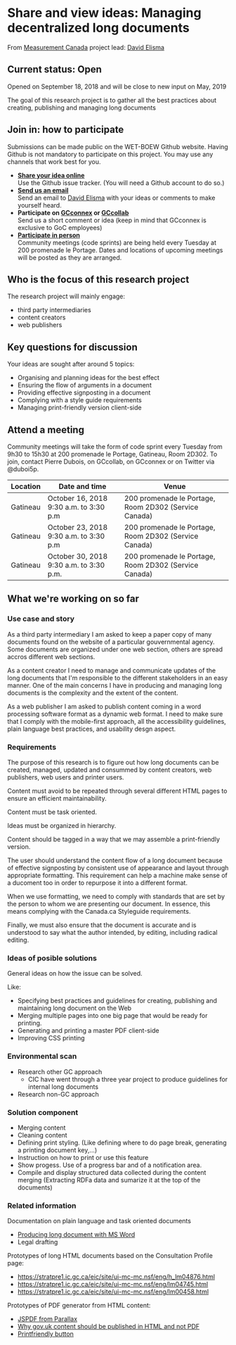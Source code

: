 # Share and view ideas: Managing decentralized long documents
From [Measurement Canada](https://www.canada.ca/measurement-canada) project lead: [David Elisma](mailto:david.elisma@canada.ca?subject=Long%20document%20research%20project)

## Current status: Open
Opened on September 18, 2018 and will be close to new input on May, 2019

The goal of this research project is to gather all the best practices about creating, publishing and managing long documents

## Join in: how to participate
Submissions can be made public on the WET-BOEW Github website. Having Github is not mandatory to participate on this project. You may use any channels that work best for you.

*   **[Share your idea online](https://github.com/delisma/wet-boew-documentation/issues/new)**  
    Use the Github issue tracker. (You will need a Github account to do so.)
*   **[Send us an email](mailto:david.elisma@canada.ca?subject=Long%20document%20research%20project)**  
    Send an email to [David Elisma](mailto:david.elisma@canada.ca?subject=Long%20document%20research%20project) with your ideas or comments to make yourself heard.
*   **Participate on [GCconnex](https://gcconnex.gc.ca/) or [GCcollab](https://gccollab.ca/groups/profile/199780/encollaborating-on-the-web-experience-toolkitfr)**  
    Send us a short comment or idea (keep in mind that GCconnex is exclusive to GoC employees)
*   **[Participate in person](http://wet-boew.github.io/wet-boew/docs/start-en.html#wet-boew-code-sprint)**  
    Community meetings (code sprints) are being held every Tuesday at 200 promenade le Portage. Dates and locations of upcoming meetings will be posted as they are arranged.

## Who is the focus of this research project
The research project will mainly engage:
* third party intermediaries
* content creators
* web publishers

## Key questions for discussion
Your ideas are sought after around 5 topics:
* Organising and planning ideas for the best effect
* Ensuring the flow of arguments in a document
* Providing effective signposting in a document
* Complying with a style guide requirements
* Managing print-friendly version client-side

## Attend a meeting
Community meetings will take the form of code sprint every Tuesday from 9h30 to 15h30 at 200 promenade le Portage, Gatineau, Room 2D302. To join, contact Pierre Dubois, on GCcollab, on GCconnex or on Twitter via @duboi5p.

| Location | Date and time                           | Venue                                                 |
|----------|-----------------------------------------|-------------------------------------------------------|
| Gatineau | October 16, 2018 9:30 a.m. to 3:30 p.m  | 200 promenade le Portage, Room 2D302 (Service Canada) |
| Gatineau | October 23, 2018 9:30 a.m. to 3:30 p.m  | 200 promenade le Portage, Room 2D302 (Service Canada) |
| Gatineau | October 30, 2018 9:30 a.m. to 3:30 p.m. | 200 promenade le Portage, Room 2D302 (Service Canada) |

## What we're working on so far
### Use case and story

As a third party intermediary I am asked to keep a paper copy of many documents found on the website of a particular gouvernmental agency. Some documents are organized under one web section, others are spread accros different web sections.

As a content creator I need to manage and communicate updates of the long documents that I'm responsible to the different stakeholders in an easy manner. One of the main concerns I have in producing and managing long documents is the complexity and the extent of the content.

As a web publisher I am asked to publish content coming in a word processing software format as a dynamic web format. I need to make sure that I comply with the mobile-first approach, all the accessibility guidelines, plain language best practices, and usability desgn aspect.

### Requirements

The purpose of this research is to figure out how long documents can be created, managed, updated and consummed by content creators, web publishers, web users and printer users.

Content must avoid to be repeated through several different HTML pages to ensure an efficient maintainability.

Content must be task oriented.

Ideas must be organized in hierarchy.

Content should be tagged in a way that we may assemble a print-friendly version.

The user should understand the content flow of a long document because of effective signposting by consistent use of appearance and layout through appropriate formatting. This requirement can help a machine make sense of a ducoment too in order to repurpose it into a different format.

When we use formatting, we need to comply with standards that are set by the person to whom we are presenting our document. In essence, this means complying with the Canada.ca Styleguide requirements.

Finally, we must also ensure that the document is accurate and is understood to say what the author intended, by editing, including radical editing.

### Ideas of posible solutions

General ideas on how the issue can be solved.

Like:
* Specifying best practices and guidelines for creating, publishing and maintaining long document on the Web
* Merging multiple pages into one big page that would be ready for printing.
* Generating and printing a master PDF client-side
* Improving CSS printing

### Environmental scan

* Research other GC approach
  * CIC have went through a three year project to produce guidelines for internal long documents
* Research non-GC approach

### Solution component

* Merging content
* Cleaning content
* Defining print styling. (Like defining where to do page break, generating a printing document key,...)
* Instruction on how to print or use this feature
* Show progess. Use of a progress bar and of a notification area.
* Compile and display structured data collected during the content merging (Extracting RDFa data and sumarize it at the top of the documents)

### Related information
Documentation on plain language and task oriented documents
* [Producing long document with MS Word](2018-assets/2018-12-long-documents/2018-12-Profile-page-long-document.md)
* Legal drafting

Prototypes of long HTML documents based on the Consultation Profile page:
* https://stratpre1.ic.gc.ca/eic/site/ui-mc-mc.nsf/eng/h_lm04876.html
* https://stratpre1.ic.gc.ca/eic/site/ui-mc-mc.nsf/eng/lm04745.html
* https://stratpre1.ic.gc.ca/eic/site/ui-mc-mc.nsf/eng/lm00458.html

Prototypes of PDF generator from HTML content:
* [JSPDF from Parallax](https://parall.ax/products/jspdf)
* [Why gov.uk content should be published in HTML and not PDF](https://gds.blog.gov.uk/2018/07/16/why-gov-uk-content-should-be-published-in-html-and-not-pdf/)
* [Printfriendly button](https://www.printfriendly.com/button)
